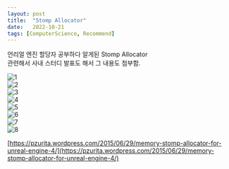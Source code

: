 ```yaml
---
layout: post
title:  "Stomp Allocator"
date:   2022-10-21
tags: [ComputerScience, Recommend]
---         
```


언리얼 엔진 할당자 공부하다 알게된 Stomp Allocator           
관련해서 사내 스터디 발표도 해서 그 내용도 첨부함.            
          
![1](https://user-images.githubusercontent.com/33873804/215278617-79365c09-921b-46e4-beca-a6862e4f52b4.png)         
![2](https://user-images.githubusercontent.com/33873804/215278618-56ca28df-0905-432b-a6d5-ccde6fa5e06c.png)             
![3](https://user-images.githubusercontent.com/33873804/215278619-0af264a2-38b6-44f1-8f5b-ab635744899f.png)           
![4](https://user-images.githubusercontent.com/33873804/215278620-babc3125-bfd6-4c4f-80c0-e7e956ca979a.png)           
![5](https://user-images.githubusercontent.com/33873804/215278621-077c9cb8-d472-4710-bb03-e8b2718ee6f0.png)           
![6](https://user-images.githubusercontent.com/33873804/215278624-6acee039-713a-4545-8945-cea2eaa21f64.png)             
![7](https://user-images.githubusercontent.com/33873804/215278626-14604c30-1eb5-4688-8321-6b2262a42245.png)             
![8](https://user-images.githubusercontent.com/33873804/215278665-1430b2e1-af0f-4058-989f-65714df51fae.png)         
          
[https://pzurita.wordpress.com/2015/06/29/memory-stomp-allocator-for-unreal-engine-4/](https://pzurita.wordpress.com/2015/06/29/memory-stomp-allocator-for-unreal-engine-4/)
